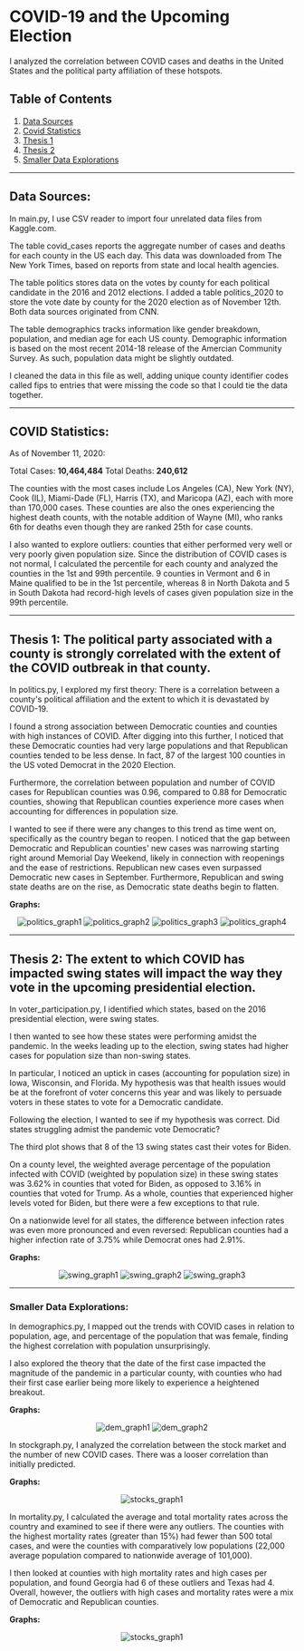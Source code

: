 # COVID-19 and the Upcoming Election
I analyzed the correlation between COVID cases and deaths in the United States and the political party affiliation of these hotspots.


## Table of Contents

1. [Data Sources](#data-sources)
2. [Covid Statistics](#covid-statistics)
3. [Thesis 1](#thesis-1-the-political-party-associated-with-a-county-is-strongly-correlated-with-the-extent-of-the-covid-outbreak-in-that-county)
4. [Thesis 2](#thesis-2-the-extent-to-which-covid-has-impacted-swing-states-will-impact-the-way-they-vote-in-the-upcoming-presidential-election)
5. [Smaller Data Explorations](#smaller-data-explorations)

---
## Data Sources: 

In main.py, I use CSV reader to import four unrelated data files from Kaggle.com. 

The table covid_cases reports the aggregate number of cases and deaths for each county in the US each day. This data was downloaded from The New York Times, based on reports from state and local health agencies.

The table politics stores data on the votes by county for each political candidate in the 2016 and 2012 elections. I added a table politics_2020 to store the vote date by county for the 2020 election as of November 12th. Both data sources originated from CNN.

The table demographics tracks information like gender breakdown, population, and median age for each US county. Demographic information is based on the most recent 2014-18 release of the Amercian Community Survey. As such, population data might be slightly outdated.

I cleaned the data in this file as well, adding unique county identifier codes called fips to entries that were missing the code so that I could tie the data together.    

---
## COVID Statistics: 

As of November 11, 2020:

Total Cases: <strong>10,464,484</strong>
Total Deaths: <strong>240,612</strong>

The counties with the most cases include Los Angeles (CA), New York (NY), Cook (IL), Miami-Dade (FL), Harris (TX), and Maricopa (AZ), each with more than 170,000 cases. These counties are also the ones experiencing the highest death counts, with the notable addition of Wayne (MI), who ranks 6th for deaths even though they are ranked 25th for case counts. 

I also wanted to explore outliers: counties that either performed very well or very poorly given population size. Since the distribution of COVID cases is not normal, I calculated the percentile for each county and analyzed the counties in the 1st and 99th percentile. 9 counties in Vermont and 6 in Maine qualified to be in the 1st percentile, whereas 8 in North Dakota and 5 in South Dakota had record-high levels of cases given population size in the 99th percentile. 

---

## Thesis 1: The political party associated with a county is strongly correlated with the extent of the COVID outbreak in that county. 

In politics.py, I explored my first theory: There is a correlation between a county's political affiliation and the extent to which it is devastated by COVID-19. 

I found a strong association between Democratic counties and counties with high instances of COVID. After digging into this further, I noticed that these Democratic counties had very large populations and that Republican counties tended to be less dense. In fact, 87 of the largest 100 counties in the US voted Democrat in the 2020 Election. 

Furthermore, the correlation between population and number of COVID cases for Republican counties was 0.96, compared to 0.88 for Democratic counties, showing that Republican counties experience more cases when accounting for differences in population size. 

I wanted to see if there were any changes to this trend as time went on, specifically as the country began to reopen. I noticed that the gap between Democratic and Republican counties' new cases was narrowing starting right around Memorial Day Weekend, likely in connection with reopenings and the ease of restrictions. Republican new cases even surpassed Democratic new cases in September. Furthermore, Republican and swing state deaths are on the rise, as Democratic state deaths begin to flatten. 

**Graphs:**

<div style="text-align: center">
    <img alt="politics_graph1" src="https://user-images.githubusercontent.com/70925521/99011694-adc9e800-251a-11eb-8e22-9c9bb9a6720a.png"/>
    <img alt="politics_graph2" src="https://user-images.githubusercontent.com/70925521/96490603-0e615000-120f-11eb-90f0-3082010d3403.png" />
    <img alt="politics_graph3" src="https://user-images.githubusercontent.com/70925521/99011715-b4f0f600-251a-11eb-87d6-d00ce8102acc.png" />
    <img alt="politics_graph4" src="https://user-images.githubusercontent.com/70925521/99011720-b7ebe680-251a-11eb-8dc9-1bafb57e7936.png" />

</div>

---

## Thesis 2: The extent to which COVID has impacted swing states will impact the way they vote in the upcoming presidential election.

In voter_participation.py, I identified which states, based on the 2016 presidential election, were swing states. 

I then wanted to see how these states were performing amidst the pandemic. In the weeks leading up to the election, swing states had higher cases for population size than non-swing states. 

In particular, I noticed an uptick in cases (accounting for population size) in Iowa, Wisconsin, and Florida. My hypothesis was that health issues would be at the forefront of voter concerns this year and was likely to persuade voters in these states to vote for a Democratic candidate.

Following the election, I wanted to see if my hypothesis was correct. Did states struggling admist the pandemic vote Democratic? 

The third plot shows that 8 of the 13 swing states cast their votes for Biden. 

On a county level, the weighted average percentage of the population infected with COVID (weighted by population size) in these swing states was 3.62% in counties that voted for Biden, as opposed to 3.16% in counties that voted for Trump. As a whole, counties that experienced higher levels voted for Biden, but there were a few exceptions to that rule. 

On a nationwide level for all states, the difference between infection rates was even more pronounced and even reversed: Republican counties had a higher infection rate of 3.75% while Democrat ones had 2.91%. 

**Graphs:** 

<div style="text-align: center">
    <img alt="swing_graph1" src="https://user-images.githubusercontent.com/70925521/96514232-5beeb480-1231-11eb-8a5a-d5593f8a8f81.png"/>
    <img alt="swing_graph2" src="https://user-images.githubusercontent.com/70925521/99010513-182d5900-2518-11eb-81a3-569f80b7a4d0.png" />
    <img alt="swing_graph3" src="https://user-images.githubusercontent.com/70925521/99027784-0d84bb00-253c-11eb-8616-f0a3e049ad8d.png" />

</div>

---

### Smaller Data Explorations:

In demographics.py, I mapped out the trends with COVID cases in relation to population, age, and percentage of the population that was female, finding the highest correlation with population unsurprisingly. 

I also explored the theory that the date of the first case impacted the magnitude of the pandemic in a particular county, with counties who had their first case earlier being more likely to experience a heightened breakout. 

**Graphs:** 

<div style="text-align: center">
    <img alt="dem_graph1" src="https://user-images.githubusercontent.com/70925521/96491002-9f382b80-120f-11eb-9645-e75364cb34cc.png"/>
    <img alt="dem_graph2" src="https://user-images.githubusercontent.com/70925521/96489871-094fd100-120e-11eb-88d8-f84ba8fb77dd.png"/>

</div>

In stockgraph.py, I analyzed the correlation between the stock market and the number of new COVID cases. There was a looser correlation than initially predicted. 

**Graphs:** 

<div style="text-align: center">
    <img alt="stocks_graph1" src="https://user-images.githubusercontent.com/70925521/96514263-6610b300-1231-11eb-8c46-761a479c257c.png"/>

</div>

In mortality.py, I calculated the average and total mortality rates across the country and examined to see if there were any outliers. The counties with the highest mortality rates (greater than 15%) had fewer than 500 total cases, and were the counties with comparatively low populations (22,000 average population compared to nationwide average of 101,000). 

I then looked at counties with high mortality rates and high cases per population, and found Georgia had 6 of these outliers and Texas had 4. Overall, however, the outliers with high cases and mortality rates were a mix of Democratic and Republican counties.  

**Graphs:** 
    
<div style="text-align: center">
    <img alt="stocks_graph1" src="https://user-images.githubusercontent.com/70925521/96489879-0b199480-120e-11eb-8f4f-a9525a7393ed.png"/>

</div>


    


